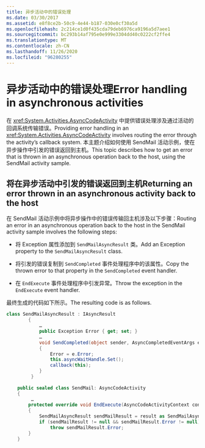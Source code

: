 ```yaml
---
title: 异步活动中的错误处理
ms.date: 03/30/2017
ms.assetid: e8f8ce2b-50c9-4e44-b187-030e0cf30a5d
ms.openlocfilehash: 2c214ce1d0f435cda79deb6976ca9196a5d7aee1
ms.sourcegitcommit: bc293b14af795e0e999e3304dd40c0222cf2ffe4
ms.translationtype: MT
ms.contentlocale: zh-CN
ms.lasthandoff: 11/26/2020
ms.locfileid: "96280255"
---
```

# <a name="error-handling-in-asynchronous-activities"></a><span data-ttu-id="dba6c-102">异步活动中的错误处理</span><span class="sxs-lookup"><span data-stu-id="dba6c-102">Error handling in asynchronous activities</span></span>

<span data-ttu-id="dba6c-103">在 <xref:System.Activities.AsyncCodeActivity> 中提供错误处理涉及通过活动的回调系统传输错误。</span><span class="sxs-lookup"><span data-stu-id="dba6c-103">Providing error handling in an <xref:System.Activities.AsyncCodeActivity> involves routing the error through the activity’s callback system.</span></span> <span data-ttu-id="dba6c-104">本主题介绍如何使用 SendMail 活动示例，使在异步操作中引发的错误返回到主机。</span><span class="sxs-lookup"><span data-stu-id="dba6c-104">This topic describes how to get an error that is thrown in an asynchronous operation back to the host, using the SendMail activity sample.</span></span>  
  
## <a name="returning-an-error-thrown-in-an-asynchronous-activity-back-to-the-host"></a><span data-ttu-id="dba6c-105">将在异步活动中引发的错误返回到主机</span><span class="sxs-lookup"><span data-stu-id="dba6c-105">Returning an error thrown in an asynchronous activity back to the host</span></span>  

 <span data-ttu-id="dba6c-106">在 SendMail 活动示例中将异步操作中的错误传输回主机涉及以下步骤：</span><span class="sxs-lookup"><span data-stu-id="dba6c-106">Routing an error in an asynchronous operation back to the host in the SendMail activity sample involves the following steps:</span></span>  
  
- <span data-ttu-id="dba6c-107">将 Exception 属性添加到 `SendMailAsyncResult` 类。</span><span class="sxs-lookup"><span data-stu-id="dba6c-107">Add an Exception property to the `SendMailAsyncResult` class.</span></span>  
  
- <span data-ttu-id="dba6c-108">将引发的错误复制到 `SendCompleted` 事件处理程序中的该属性。</span><span class="sxs-lookup"><span data-stu-id="dba6c-108">Copy the thrown error to that property in the `SendCompleted` event handler.</span></span>  
  
- <span data-ttu-id="dba6c-109">在 `EndExecute` 事件处理程序中引发异常。</span><span class="sxs-lookup"><span data-stu-id="dba6c-109">Throw the exception in the `EndExecute` event handler.</span></span>  
  
 <span data-ttu-id="dba6c-110">最终生成的代码如下所示。</span><span class="sxs-lookup"><span data-stu-id="dba6c-110">The resulting code is as follows.</span></span>  
  
```csharp  
class SendMailAsyncResult : IAsyncResult  
        {  
            …  
            public Exception Error { get; set; }
            …  
            void SendCompleted(object sender, AsyncCompletedEventArgs e)  
            {  
                Error = e.Error;  
                this.asyncWaitHandle.Set();  
                callback(this);  
            }  
         }  
  
    public sealed class SendMail: AsyncCodeActivity  
    {  
         …  
        protected override void EndExecute(AsyncCodeActivityContext context, IAsyncResult result)  
        {  
            SendMailAsyncResult sendMailResult = result as SendMailAsyncResult;  
            if (sendMailResult != null && sendMailResult.Error != null)  
                throw sendMailResult.Error;
        }  
    }  
```
